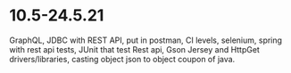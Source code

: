 # 10.5-24.5.21
GraphQL, JDBC with REST API, put in postman, CI levels, selenium, spring with rest api tests, JUnit that test Rest api, Gson Jersey and HttpGet drivers/libraries, casting object json to object coupon of java.
